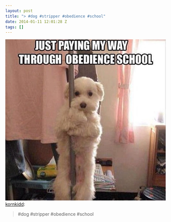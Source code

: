 ```yaml
---
layout: post
title: "> #dog #stripper #obedience #school"
date: 2014-01-11 12:01:28 Z
tags: []
---
```

![](/media/2014/01/72967363787.jpg)
[kornkidd](http://kornkidd.tumblr.com/post/72473224692/dog-stripper-obedience-school):

> #dog #stripper #obedience #school
